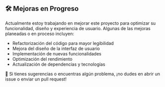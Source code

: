 ## 🛠️ Mejoras en Progreso

Actualmente estoy trabajando en mejorar este proyecto para optimizar su funcionalidad, diseño y experiencia de usuario. Algunas de las mejoras planeadas o en proceso incluyen:

- Refactorización del código para mayor legibilidad  
- Mejora del diseño de la interfaz de usuario  
- Implementación de nuevas funcionalidades  
- Optimización del rendimiento  
- Actualización de dependencias y tecnologías  

📝 Si tienes sugerencias o encuentras algún problema, ¡no dudes en abrir un issue o enviar un pull request!
